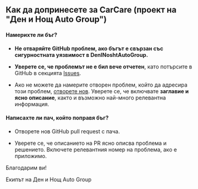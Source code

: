 ## Как да допринесете за CarCare (проект на "Ден и Нощ Auto Group")

#### **Намерихте ли бъг?**

* **Не отваряйте GitHub проблем, ако бъгът е свързан със сигурностната уязвимост в DenINoshtAutoGroup.**

* **Уверете се, че проблемът не е бил вече отчетен**, като потърсите в GitHub в секцията [Issues](https://github.com/Maximus019BG/DenINoshtAutoGroup/issues).

* Ако не можете да намерите отворен проблем, който да адресира този проблем, [отворете нов](https://github.com/Maximus019BG/DenINoshtAutoGroup/issues). Уверете се, че включвате **заглавие и ясно описание**, както и възможно най-много релевантна информация.

#### Написахте ли пач, който поправя бъг?

* Отворете нов GitHub pull request с пача.

* Уверете се, че описанието на PR ясно описва проблема и решението. Включете релевантния номер на проблема, ако е приложимо.

Благодарим ви!

Екипът на Ден и Нощ Auto Group
